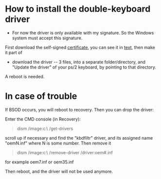 # How to install the double-keyboard driver

* For now the driver is only available with my signature. So the Windows system must accept this signature.

First download the self-signed [certificate](./kbfiltr.cer), you can see it in [text](./kbfiltr.txt), then make it part of



* download the driver -- 3 files, into a separate folder/directory, and "Update the driver" of your ps/2 keyboard,
by pointing to that directory.

A reboot is needed.


# In case of trouble

If BSOD occurs, you will reboot to recovery. Then you can drop the driver:

Enter the CMD console (in Recovery):

>  dism /image:c:\ /get-drivers

scroll up if necessary and find the "kbdfiltr" driver, and its assigned name "oemN.inf" where N is some number.
Then remove it

>  dism /image:c:\ /remove-driver /driver:oem#.inf

for example oem7.inf or oem35.inf


Then reboot, and the driver will not be used anymore.

